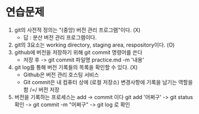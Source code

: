 # 연습문제

1. git의 사전적 정의는 "(중앙) 버전 관리 프로그램"이다. (X)
   - 답 : 분산 버전 관리 프로그램이다.
2. git의 3요소는 working directory, staging area, respository이다. (O)
3. github에 버전을 저장하기 위해 git commit 명령어를 쓴다 
   - 저장 후 -> git commit 파일명 practice.md -m '내용' 
4. git log를 통해 버전 기록들의 목록을 확인할 수 있다. (X)
   - Github은 버전 관리 호스팅 서비스
   - Git commit은 내 컴퓨터 상에 (로컬 저장소) 변경사항에 기록을 남기는 역할을 함 /=/ 버전 저장 
5. 버전을 기록하는 프로세스는 add -> commit 이다 
   git add '어쩌구' -> git status 확인 -> git commit -m "어쩌구" -> git log 로 확인 

